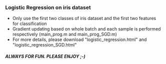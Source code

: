 ### Logistic Regression on iris dataset

- Only use the first two classes of iris dataset and the first two features for classification
- Gradient updating based on whole batch and each sample is performed respectively (main_prog.m and main_prog_SGD.m)
- For more details, please download "logistic_regression.html" and "logistic_regression_SGD.html"

##### ALWAYS FOR FUN. PLEASE ENJOY ;-)

